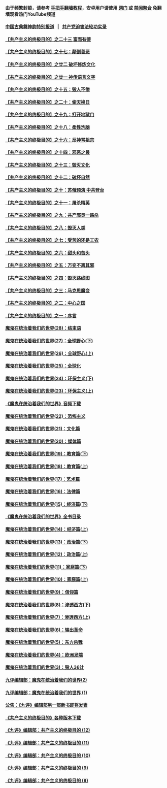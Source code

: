 #### 由于频繁封锁，请参考 [手把手翻墙教程](https://github.com/gfw-breaker/guides/wiki/)，安卓用户请使用 [网门](https://github.com/gfw-breaker/bn-android/blob/master/ogate.md?t=05280810) 或 [禁闻聚合](https://github.com/gfw-breaker/bn-android) 免翻墙观看热门YouTube频道 

#### [中国古典舞神韵特别报道](shenyun.md?t=05280810) &nbsp;&nbsp;|&nbsp;&nbsp; [共产党迫害法轮功实录](https://github.com/gfw-breaker/mh-news/blob/master/README.md?t=05280810)  

#### [【共产主义的终极目的】之二十三 富而有德](../pages/nsc422/n11283598.md?t=05280810) 

#### [【共产主义的终极目的】之十七：颠倒善恶](../pages/nsc422/n11179782.md?t=05280810) 

#### [【共产主义的终极目的】之廿二 破坏修炼文化](../pages/nsc422/n11245728.md?t=05280810) 

#### [【共产主义的终极目的】之廿一 神传语言文字](../pages/nsc422/n11263265.md?t=05280810) 

#### [【共产主义的终极目的】之十五：毁人不倦](../pages/nsc422/n11166792.md?t=05280810) 

#### [【共产主义的终极目的】之二十：偷天换日](../pages/nsc422/n11238846.md?t=05280810) 

#### [【共产主义的终极目的】之十九：打开地狱门](../pages/nsc422/n11206376.md?t=05280810) 

#### [【共产主义的终极目的】之十八：柔性洗脑](../pages/nsc422/n11199994.md?t=05280810) 

#### [【共产主义的终极目的】之十六：反神骂祖宗](../pages/nsc422/n11166798.md?t=05280810) 

#### [【共产主义的终极目的】之十四：邪恶之最](../pages/nsc422/n11150249.md?t=05280810) 

#### [【共产主义的终极目的】之十三：毁灭文化](../pages/nsc422/n11135227.md?t=05280810) 

#### [【共产主义的终极目的】之十二：破坏自然](../pages/nsc422/n11135214.md?t=05280810) 

#### [【共产主义的终极目的】之十：苏俄预演 中共登台](../pages/nsc422/n11118424.md?t=05280810) 

#### [【共产主义的终极目的】之十一：屠杀精英](../pages/nsc422/n11118442.md?t=05280810) 

#### [【共产主义的终极目的】之九：共产邪灵一路杀](../pages/nsc422/n11114139.md?t=05280810) 

#### [【共产主义的终极目的】之八：毁灭人类](../pages/nsc422/n11108503.md?t=05280810) 

#### [【共产主义的终极目的】之七：受苦的还是工农](../pages/nsc422/n11101809.md?t=05280810) 

#### [【共产主义的终极目的】之六：甜头和苦头](../pages/nsc422/n11096971.md?t=05280810) 

#### [【共产主义的终极目的】之五：万变不离其邪](../pages/nsc422/n11091285.md?t=05280810) 

#### [【共产主义的终极目的】之四：毁灭路线图](../pages/nsc422/n11086284.md?t=05280810) 

#### [【共产主义的终极目的】之三：马克思魔变](../pages/nsc422/n11061941.md?t=05280810) 

#### [【共产主义的终极目的】之二：中心之国](../pages/nsc422/n11047728.md?t=05280810) 

#### [【共产主义的终极目的】之一：序言](../pages/nsc422/n11086077.md?t=05280810) 

#### [魔鬼在统治着我们的世界(28)：结束语](../pages/nsc422/n10936246.md?t=05280810) 

#### [魔鬼在统治着我们的世界(27)：全球野心(下)](../pages/nsc422/n10928319.md?t=05280810) 

#### [魔鬼在统治着我们的世界(26)：全球野心(上)](../pages/nsc422/n10900318.md?t=05280810) 

#### [魔鬼在统治着我们的世界(25)：全球化](../pages/nsc422/n10788205.md?t=05280810) 

#### [魔鬼在统治着我们的世界(24)：环保主义(下)](../pages/nsc422/n10695307.md?t=05280810) 

#### [魔鬼在统治着我们的世界(23)：环保主义(上)](../pages/nsc422/n10688613.md?t=05280810) 

#### [《魔鬼在统治着我们的世界》音频下载](../pages/nsc422/n10635553.md?t=05280810) 

#### [魔鬼在统治着我们的世界(22)：恐怖主义](../pages/nsc422/n10614727.md?t=05280810) 

#### [魔鬼在统治着我们的世界(21)：文化篇](../pages/nsc422/n10597706.md?t=05280810) 

#### [魔鬼在统治着我们的世界(20)：媒体篇](../pages/nsc422/n10586579.md?t=05280810) 

#### [魔鬼在统治着我们的世界(19)：教育篇(下)](../pages/nsc422/n10564808.md?t=05280810) 

#### [魔鬼在统治着我们的世界(18)：教育篇(上)](../pages/nsc422/n10526970.md?t=05280810) 

#### [魔鬼在统治着我们的世界(17)：艺术篇](../pages/nsc422/n10499093.md?t=05280810) 

#### [魔鬼在统治着我们的世界(16)：法律篇](../pages/nsc422/n10485969.md?t=05280810) 

#### [魔鬼在统治着我们的世界(15)：经济篇(下)](../pages/nsc422/n10469975.md?t=05280810) 

#### [《魔鬼在统治着我们的世界》全书目录](../pages/nsc422/n10464261.md?t=05280810) 

#### [魔鬼在统治着我们的世界(14)：经济篇(上)](../pages/nsc422/n10457370.md?t=05280810) 

#### [魔鬼在统治着我们的世界(13)：政治篇(下)](../pages/nsc422/n10448270.md?t=05280810) 

#### [魔鬼在统治着我们的世界(12)：政治篇(上)](../pages/nsc422/n10444576.md?t=05280810) 

#### [魔鬼在统治着我们的世界(11)：家庭篇(下)](../pages/nsc422/n10440961.md?t=05280810) 

#### [魔鬼在统治着我们的世界(10)：家庭篇(上)](../pages/nsc422/n10435448.md?t=05280810) 

#### [魔鬼在统治着我们的世界(9)：信仰篇](../pages/nsc422/n10432159.md?t=05280810) 

#### [魔鬼在统治着我们的世界(8)：渗透西方(下)](../pages/nsc422/n10429603.md?t=05280810) 

#### [魔鬼在统治着我们的世界(7)：渗透西方(上)](../pages/nsc422/n10426013.md?t=05280810) 

#### [魔鬼在统治着我们的世界(6)：输出革命](../pages/nsc422/n10421536.md?t=05280810) 

#### [魔鬼在统治着我们的世界(5)：东方杀戮](../pages/nsc422/n10417707.md?t=05280810) 

#### [魔鬼在统治着我们的世界(4)：欧洲发端](../pages/nsc422/n10414890.md?t=05280810) 

#### [魔鬼在统治着我们的世界(3)：毁人36计](../pages/nsc422/n10411583.md?t=05280810) 

#### [九评编辑部：魔鬼在统治着我们的世界(2)](../pages/nsc422/n10410036.md?t=05280810) 

#### [九评编辑部：魔鬼在统治着我们的世界 (1)](../pages/nsc422/n10406825.md?t=05280810) 

#### [公告：《九评》编辑部另一部新书即将发表](../pages/nsc422/n10405104.md?t=05280810) 

#### [《共产主义的终极目的》各种版本下载](../pages/nsc422/n10022138.md?t=05280810) 

#### [《九评》编辑部：共产主义的终极目的 (12)](../pages/nsc422/n9933272.md?t=05280810) 

#### [《九评》编辑部：共产主义的终极目的 (11)](../pages/nsc422/n9924973.md?t=05280810) 

#### [《九评》编辑部：共产主义的终极目的 (10)](../pages/nsc422/n9920883.md?t=05280810) 

#### [《九评》编辑部：共产主义的终极目的 (9)](../pages/nsc422/n9916363.md?t=05280810) 

#### [《九评》编辑部：共产主义的终极目的 (8)](../pages/nsc422/n9912488.md?t=05280810) 


